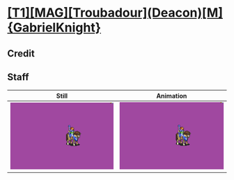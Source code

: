 # [\[T1\]\[MAG\]\[Troubadour\]\(Deacon\)\[M\]{GabrielKnight}](../)

## Credit


	
## Staff

| Still | Animation |
| :---: | :-------: |
| ![Staff still](./Staff_000.png) | ![Staff animation](./Staff.gif) |
